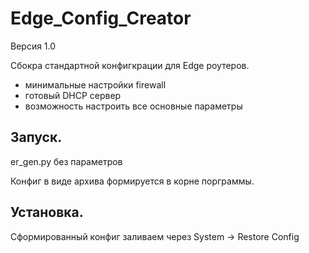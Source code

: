 Edge_Config_Creator
===================
Версия 1.0

Сбокра стандартной конфигкрации для Edge роутеров.
- минимальные настройки firewall 
- готовый DHCP сервер
- возможность настроить все основные параметры

Запуск.
-------

er_gen.py без параметров

Конфиг в виде архива  формируется в корне порграммы.

Установка.
----------

Cформированный конфиг заливаем через System -> Restore Config


